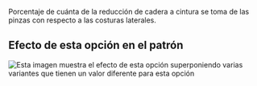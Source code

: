 Porcentaje de cuánta de la reducción de cadera a cintura se toma de las pinzas con respecto a las costuras laterales.

## Efecto de esta opción en el patrón

![Esta imagen muestra el efecto de esta opción superponiendo varias variantes que tienen un valor diferente para esta opción](penelope_darttosideseamfactor_sample.svg "Efecto de esta opción en el patrón")
